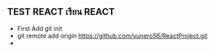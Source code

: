 ## TEST REACT เรียน REACT

- First Add git init
- git remote add origin https://github.com/yunero56/ReactProject.git
- 